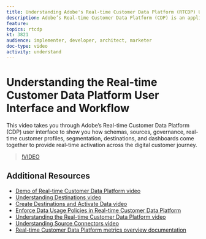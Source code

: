 ```yaml
---
title: Understanding Adobe's Real-time Customer Data Platform (RTCDP) User Interface and Workflow
description: Adobe’s Real-time Customer Data Platform (CDP) is an application service built on top of Adobe Experience Platform that brings together known and unknown customer data to create trusted customer profiles with simplified integration, intelligent segmentation, and real-time activation across the digital customer journey.
feature: 
topics: rtcdp
kt: 3821
audience: implementer, developer, architect, marketer
doc-type: video
activity: understand
---
```


# Understanding the Real-time Customer Data Platform User Interface and Workflow

This video takes you through Adobe’s Real-time Customer Data Platform (CDP) user interface to show you how schemas, sources, governance, real-time customer profiles, segmentation, destinations, and dashboards come together to provide real-time activation across the digital customer journey.

>[!VIDEO](https://video.tv.adobe.com/v/29762?quality=12&learn=on)

## Additional Resources

* [Demo of Real-time Customer Data Platform video](demo.md)
* [Understanding Destinations video](understanding-destinations.md)
* [Create Destinations and Activate Data video](create-destinations-and-activate-data.md)
* [Enforce Data Usage Policies in Real-time Customer Data Platform](../governance/enforce-data-usage-policies-in-real-time-cdp.md)
* [Understanding the Real-time Customer Data Platform video](understanding-the-real-time-customer-data-platform.md)
* [Understanding Source Connectors video](../data-ingestion/understanding-source-connectors.md)
* [Real-time Customer Data Platform metrics overview documentation](https://docs.adobe.com/content/help/en/experience-platform/rtcdp/intro/home-page-dashboards.html)
